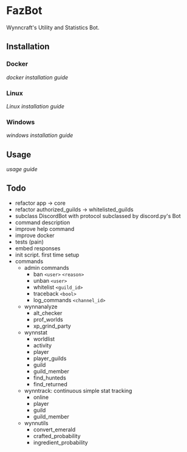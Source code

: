 # FazBot
Wynncraft's Utility and Statistics Bot.


## Installation
### Docker
*docker installation guide*
### Linux
*Linux installation guide*
### Windows
*windows installation guide*

## Usage
*usage guide*

## Todo
- refactor app -> core
- refactor authorized_guilds -> whitelisted_guilds
- subclass DiscordBot with protocol subclassed by discord.py's Bot
- command description
- improve help command
- improve docker
- tests (pain)
- embed responses
- init script. first time setup
- commands
  - admin commands
    - ban `<user>` `<reason>`
    - unban `<user>`
    - whitelist `<guild_id>`
    - traceback `<bool>`
    - log_commands `<channel_id>`
  - wynnanalyze
    - alt_checker
    - prof_worlds
    - xp_grind_party
  - wynnstat
    - worldlist
    - activity
    - player
    - player_guilds
    - guild
    - guild_member
    - find_hunteds
    - find_returned
  - wynntrack: continuous simple stat tracking
    - online
    - player
    - guild
    - guild_member
  - wynnutils
    - convert_emerald
    - crafted_probability
    - ingredient_probability
